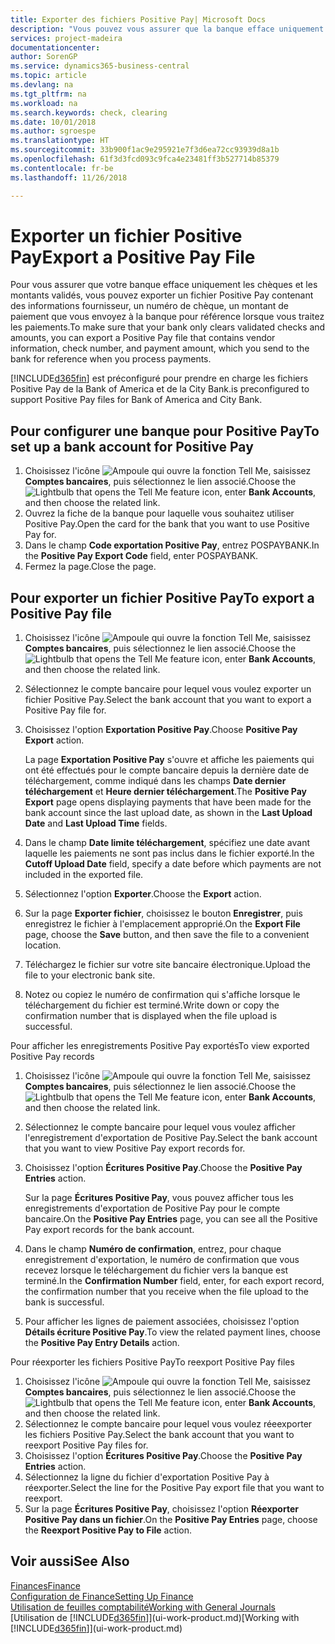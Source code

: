 ```yaml
---
title: Exporter des fichiers Positive Pay| Microsoft Docs
description: "Vous pouvez vous assurer que la banque efface uniquement les chèques et les montants validés en exportant un fichier Positive Pay contenant des informations de paiement et fournisseur."
services: project-madeira
documentationcenter: 
author: SorenGP
ms.service: dynamics365-business-central
ms.topic: article
ms.devlang: na
ms.tgt_pltfrm: na
ms.workload: na
ms.search.keywords: check, clearing
ms.date: 10/01/2018
ms.author: sgroespe
ms.translationtype: HT
ms.sourcegitcommit: 33b900f1ac9e295921e7f3d6ea72cc93939d8a1b
ms.openlocfilehash: 61f3d3fcd093c9fca4e23481ff3b527714b85379
ms.contentlocale: fr-be
ms.lasthandoff: 11/26/2018

---
```

# <a name="export-a-positive-pay-file"></a><span data-ttu-id="8082b-103">Exporter un fichier Positive Pay</span><span class="sxs-lookup"><span data-stu-id="8082b-103">Export a Positive Pay File</span></span>
<span data-ttu-id="8082b-104">Pour vous assurer que votre banque efface uniquement les chèques et les montants validés, vous pouvez exporter un fichier Positive Pay contenant des informations fournisseur, un numéro de chèque, un montant de paiement que vous envoyez à la banque pour référence lorsque vous traitez les paiements.</span><span class="sxs-lookup"><span data-stu-id="8082b-104">To make sure that your bank only clears validated checks and amounts, you can export a Positive Pay file that contains vendor information, check number, and payment amount, which you send to the bank for reference when you process payments.</span></span>

[!INCLUDE[d365fin](includes/d365fin_md.md)] <span data-ttu-id="8082b-105">est préconfiguré pour prendre en charge les fichiers Positive Pay de la Bank of America et de la City Bank.</span><span class="sxs-lookup"><span data-stu-id="8082b-105">is preconfigured to support Positive Pay files for Bank of America and City Bank.</span></span>

## <a name="to-set-up-a-bank-account-for-positive-pay"></a><span data-ttu-id="8082b-106">Pour configurer une banque pour Positive Pay</span><span class="sxs-lookup"><span data-stu-id="8082b-106">To set up a bank account for Positive Pay</span></span>
1. <span data-ttu-id="8082b-107">Choisissez l'icône ![Ampoule qui ouvre la fonction Tell Me](media/ui-search/search_small.png "Dites-moi ce que vous voulez faire"), saisissez **Comptes bancaires**, puis sélectionnez le lien associé.</span><span class="sxs-lookup"><span data-stu-id="8082b-107">Choose the ![Lightbulb that opens the Tell Me feature](media/ui-search/search_small.png "Tell me what you want to do") icon, enter **Bank Accounts**, and then choose the related link.</span></span>
2. <span data-ttu-id="8082b-108">Ouvrez la fiche de la banque pour laquelle vous souhaitez utiliser Positive Pay.</span><span class="sxs-lookup"><span data-stu-id="8082b-108">Open the card for the bank that you want to use Positive Pay for.</span></span>
3. <span data-ttu-id="8082b-109">Dans le champ **Code exportation Positive Pay**, entrez POSPAYBANK.</span><span class="sxs-lookup"><span data-stu-id="8082b-109">In the **Positive Pay Export Code** field, enter POSPAYBANK.</span></span>
4. <span data-ttu-id="8082b-110">Fermez la page.</span><span class="sxs-lookup"><span data-stu-id="8082b-110">Close the page.</span></span>

## <a name="to-export-a-positive-pay-file"></a><span data-ttu-id="8082b-111">Pour exporter un fichier Positive Pay</span><span class="sxs-lookup"><span data-stu-id="8082b-111">To export a Positive Pay file</span></span>
1. <span data-ttu-id="8082b-112">Choisissez l'icône ![Ampoule qui ouvre la fonction Tell Me](media/ui-search/search_small.png "Dites-moi ce que vous voulez faire"), saisissez **Comptes bancaires**, puis sélectionnez le lien associé.</span><span class="sxs-lookup"><span data-stu-id="8082b-112">Choose the ![Lightbulb that opens the Tell Me feature](media/ui-search/search_small.png "Tell me what you want to do") icon, enter **Bank Accounts**, and then choose the related link.</span></span>
2. <span data-ttu-id="8082b-113">Sélectionnez le compte bancaire pour lequel vous voulez exporter un fichier Positive Pay.</span><span class="sxs-lookup"><span data-stu-id="8082b-113">Select the bank account that you want to export a Positive Pay file for.</span></span>
3. <span data-ttu-id="8082b-114">Choisissez l'option **Exportation Positive Pay**.</span><span class="sxs-lookup"><span data-stu-id="8082b-114">Choose **Positive Pay Export** action.</span></span>

    <span data-ttu-id="8082b-115">La page **Exportation Positive Pay** s'ouvre et affiche les paiements qui ont été effectués pour le compte bancaire depuis la dernière date de téléchargement, comme indiqué dans les champs **Date dernier téléchargement** et **Heure dernier téléchargement**.</span><span class="sxs-lookup"><span data-stu-id="8082b-115">The **Positive Pay Export** page opens displaying payments that have been made for the bank account since the last upload date, as shown in the **Last Upload Date** and **Last Upload Time** fields.</span></span>
4. <span data-ttu-id="8082b-116">Dans le champ **Date limite téléchargement**, spécifiez une date avant laquelle les paiements ne sont pas inclus dans le fichier exporté.</span><span class="sxs-lookup"><span data-stu-id="8082b-116">In the **Cutoff Upload Date** field, specify a date before which payments are not included in the exported file.</span></span>
5. <span data-ttu-id="8082b-117">Sélectionnez l'option **Exporter**.</span><span class="sxs-lookup"><span data-stu-id="8082b-117">Choose the **Export** action.</span></span>
6. <span data-ttu-id="8082b-118">Sur la page **Exporter fichier**, choisissez le bouton **Enregistrer**, puis enregistrez le fichier à l'emplacement approprié.</span><span class="sxs-lookup"><span data-stu-id="8082b-118">On the **Export File** page, choose the **Save** button, and then save the file to a convenient location.</span></span>
7. <span data-ttu-id="8082b-119">Téléchargez le fichier sur votre site bancaire électronique.</span><span class="sxs-lookup"><span data-stu-id="8082b-119">Upload the file to your electronic bank site.</span></span>
8. <span data-ttu-id="8082b-120">Notez ou copiez le numéro de confirmation qui s'affiche lorsque le téléchargement du fichier est terminé.</span><span class="sxs-lookup"><span data-stu-id="8082b-120">Write down or copy the confirmation number that is displayed when the file upload is successful.</span></span>

<span data-ttu-id="8082b-121">Pour afficher les enregistrements Positive Pay exportés</span><span class="sxs-lookup"><span data-stu-id="8082b-121">To view exported Positive Pay records</span></span>

1. <span data-ttu-id="8082b-122">Choisissez l'icône ![Ampoule qui ouvre la fonction Tell Me](media/ui-search/search_small.png "Dites-moi ce que vous voulez faire"), saisissez **Comptes bancaires**, puis sélectionnez le lien associé.</span><span class="sxs-lookup"><span data-stu-id="8082b-122">Choose the ![Lightbulb that opens the Tell Me feature](media/ui-search/search_small.png "Tell me what you want to do") icon, enter **Bank Accounts**, and then choose the related link.</span></span>
2. <span data-ttu-id="8082b-123">Sélectionnez le compte bancaire pour lequel vous voulez afficher l'enregistrement d'exportation de Positive Pay.</span><span class="sxs-lookup"><span data-stu-id="8082b-123">Select the bank account that you want to view Positive Pay export records for.</span></span>
3. <span data-ttu-id="8082b-124">Choisissez l'option **Écritures Positive Pay**.</span><span class="sxs-lookup"><span data-stu-id="8082b-124">Choose the **Positive Pay Entries** action.</span></span>

    <span data-ttu-id="8082b-125">Sur la page **Écritures Positive Pay**, vous pouvez afficher tous les enregistrements d'exportation de Positive Pay pour le compte bancaire.</span><span class="sxs-lookup"><span data-stu-id="8082b-125">On the **Positive Pay Entries** page, you can see all the Positive Pay export records for the bank account.</span></span>
4. <span data-ttu-id="8082b-126">Dans le champ **Numéro de confirmation**, entrez, pour chaque enregistrement d'exportation, le numéro de confirmation que vous recevez lorsque le téléchargement du fichier vers la banque est terminé.</span><span class="sxs-lookup"><span data-stu-id="8082b-126">In the **Confirmation Number** field, enter, for each export record, the confirmation number that you receive when the file upload to the bank is successful.</span></span>
5. <span data-ttu-id="8082b-127">Pour afficher les lignes de paiement associées, choisissez l'option **Détails écriture Positive Pay**.</span><span class="sxs-lookup"><span data-stu-id="8082b-127">To view the related payment lines, choose the **Positive Pay Entry Details** action.</span></span>

<span data-ttu-id="8082b-128">Pour réexporter les fichiers Positive Pay</span><span class="sxs-lookup"><span data-stu-id="8082b-128">To reexport Positive Pay files</span></span>

1. <span data-ttu-id="8082b-129">Choisissez l'icône ![Ampoule qui ouvre la fonction Tell Me](media/ui-search/search_small.png "Dites-moi ce que vous voulez faire"), saisissez **Comptes bancaires**, puis sélectionnez le lien associé.</span><span class="sxs-lookup"><span data-stu-id="8082b-129">Choose the ![Lightbulb that opens the Tell Me feature](media/ui-search/search_small.png "Tell me what you want to do") icon, enter **Bank Accounts**, and then choose the related link.</span></span>
2. <span data-ttu-id="8082b-130">Sélectionnez le compte bancaire pour lequel vous voulez réeexporter les fichiers Positive Pay.</span><span class="sxs-lookup"><span data-stu-id="8082b-130">Select the bank account that you want to reexport Positive Pay files for.</span></span>
3. <span data-ttu-id="8082b-131">Choisissez l'option **Écritures Positive Pay**.</span><span class="sxs-lookup"><span data-stu-id="8082b-131">Choose the **Positive Pay Entries** action.</span></span>
4. <span data-ttu-id="8082b-132">Sélectionnez la ligne du fichier d'exportation Positive Pay à réexporter.</span><span class="sxs-lookup"><span data-stu-id="8082b-132">Select the line for the Positive Pay export file that you want to reexport.</span></span>
5. <span data-ttu-id="8082b-133">Sur la page **Écritures Positive Pay**, choisissez l'option **Réexporter Positive Pay dans un fichier**.</span><span class="sxs-lookup"><span data-stu-id="8082b-133">On the **Positive Pay Entries** page, choose the **Reexport Positive Pay to File** action.</span></span>

## <a name="see-also"></a><span data-ttu-id="8082b-134">Voir aussi</span><span class="sxs-lookup"><span data-stu-id="8082b-134">See Also</span></span>
[<span data-ttu-id="8082b-135">Finances</span><span class="sxs-lookup"><span data-stu-id="8082b-135">Finance</span></span>](finance.md)  
[<span data-ttu-id="8082b-136">Configuration de Finance</span><span class="sxs-lookup"><span data-stu-id="8082b-136">Setting Up Finance</span></span>](finance-setup-finance.md)  
[<span data-ttu-id="8082b-137">Utilisation de feuilles comptabilité</span><span class="sxs-lookup"><span data-stu-id="8082b-137">Working with General Journals</span></span>](ui-work-general-journals.md)  
<span data-ttu-id="8082b-138">[Utilisation de [!INCLUDE[d365fin](includes/d365fin_md.md)]](ui-work-product.md)</span><span class="sxs-lookup"><span data-stu-id="8082b-138">[Working with [!INCLUDE[d365fin](includes/d365fin_md.md)]](ui-work-product.md)</span></span>

